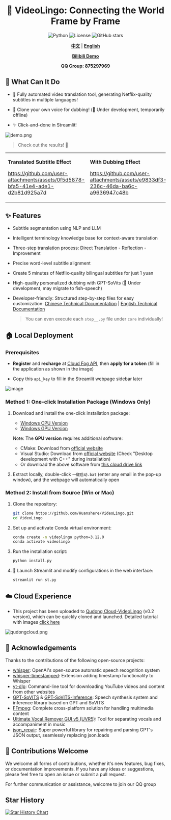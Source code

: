 <div align="center">

# 🌉 VideoLingo: Connecting the World Frame by Frame

![Python](https://img.shields.io/badge/python-v3.12-blue.svg)
![License](https://img.shields.io/badge/license-MIT-green.svg)
![GitHub stars](https://img.shields.io/github/stars/Huanshere/VideoLingo.svg)

[**中文**](README.md) | [**English**](README.en.md)

[**Bilibili Demo**](https://www.bilibili.com/video/BV1QsYXeGEPP/)

**QQ Group: 875297969**

</div>

## 🌟 What Can It Do

- 🍖 Fully automated video translation tool, generating Netflix-quality subtitles in multiple languages!

- 🎤 Clone your own voice for dubbing! (🚧 Under development, temporarily offline)

- ✨ Click-and-done in Streamlit!

![demo.png](https://files.catbox.moe/clsmt9.png)

> Check out the results! 💪

<table>
<tr>
<td width="50%">

**Translated Subtitle Effect**

https://github.com/user-attachments/assets/0f5d5878-bfa5-41e4-ade1-d2b81d925a7d

</td>
<td width="50%">

**With Dubbing Effect**

https://github.com/user-attachments/assets/e9833df3-236c-46da-ba6c-a9636947c48b

</td>
</tr>
</table>

## ✨ Features

- Subtitle segmentation using NLP and LLM

- Intelligent terminology knowledge base for context-aware translation

- Three-step translation process: Direct Translation - Reflection - Improvement

- Precise word-level subtitle alignment

- Create 5 minutes of Netflix-quality bilingual subtitles for just 1 yuan

- High-quality personalized dubbing with GPT-SoVits (🚧 Under development, may migrate to fish-speech)

- Developer-friendly: Structured step-by-step files for easy customization: [Chinese Technical Documentation](./docs/README_guide_zh.md) | [English Technical Documentation](./docs/README_guide_en.md) 
   > You can even execute each `step__.py` file under `core` individually!

## 🏠 Local Deployment

### Prerequisites

- **Register** and **recharge** at [Cloud Fog API](https://api.wlai.vip/register?aff=TXMB), then **apply for a token** (fill in the application as shown in the image)

- Copy this `api_key` to fill in the Streamlit webpage sidebar later

![image](https://github.com/user-attachments/assets/6e1b6fa8-f50a-4ac7-acb8-24d186645749)

### Method 1: One-click Installation Package (Windows Only)

1. Download and install the one-click installation package:
   - [Windows CPU Version](https://vip.123pan.cn/1817874751/7908462)
   - [Windows GPU Version](https://vip.123pan.cn/1817874751/7909068)

   Note: The **GPU version** requires additional software:
   - CMake: Download from [official website](https://cmake.org/download/)
   - Visual Studio: Download from [official website](https://visualstudio.microsoft.com/downloads/) (Check "Desktop development with C++" during installation)
   - Or download the above software from [this cloud drive link](https://www.123pan.com/s/2pDvjv-PnOPH)

2. Extract locally, double-click `一键启动.bat` (enter any email in the pop-up window), and the webpage will automatically open

### Method 2: Install from Source (Win or Mac)

1. Clone the repository:

   ```bash
   git clone https://github.com/Huanshere/VideoLingo.git
   cd VideoLingo
   ```

2. Set up and activate Conda virtual environment:

   ```bash
   conda create -n videolingo python=3.12.0
   conda activate videolingo
   ```

3. Run the installation script:

   ```bash
   python install.py
   ```

4. 🎉 Launch Streamlit and modify configurations in the web interface:
   ```bash
   streamlit run st.py
   ```

## ☁️ Cloud Experience

- This project has been uploaded to [Qudong Cloud-VideoLingo](https://open.virtaicloud.com/web/project/detail/480194078119297024) (v0.2 version), which can be quickly cloned and launched. Detailed tutorial with images [click here](docs/趋动云使用说明.md)

![qudongcloud.png](https://files.catbox.moe/ia9v1d.png)

## 🙏 Acknowledgements

Thanks to the contributions of the following open-source projects:

- [whisper](https://github.com/openai/whisper): OpenAI's open-source automatic speech recognition system
- [whisper-timestamped](https://github.com/linto-ai/whisper-timestamped): Extension adding timestamp functionality to Whisper
- [yt-dlp](https://github.com/yt-dlp/yt-dlp): Command-line tool for downloading YouTube videos and content from other websites
- [GPT-SoVITS](https://github.com/RVC-Project/GPT-SoVITS) & [GPT-SoVITS-Inference](https://github.com/X-T-E-R/GPT-SoVITS-Inference): Speech synthesis system and inference library based on GPT and SoVITS
- [FFmpeg](https://github.com/FFmpeg/FFmpeg): Complete cross-platform solution for handling multimedia content
- [Ultimate Vocal Remover GUI v5 (UVR5)](https://github.com/Anjok07/ultimatevocalremovergui): Tool for separating vocals and accompaniment in music
- [json_repair](https://github.com/mangiucugna/json_repair): Super powerful library for repairing and parsing GPT's JSON output, seamlessly replacing json.loads

## 🤝 Contributions Welcome

We welcome all forms of contributions, whether it's new features, bug fixes, or documentation improvements. If you have any ideas or suggestions, please feel free to open an issue or submit a pull request.

For further communication or assistance, welcome to join our QQ group

## Star History

[![Star History Chart](https://api.star-history.com/svg?repos=Huanshere/VideoLingo&type=Timeline)](https://star-history.com/#Huanshere/VideoLingo)